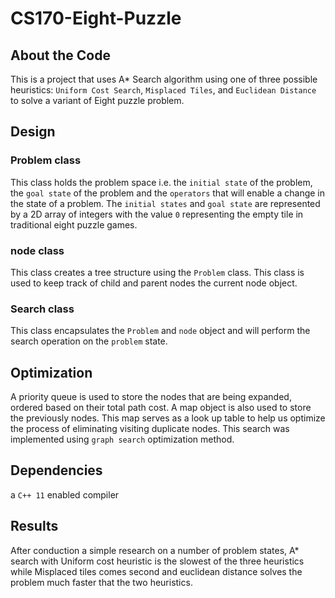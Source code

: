 # CS170-Eight-Puzzle

## About the Code

This is a project that uses A\* Search algorithm using one of three possible
heuristics: `Uniform Cost Search`, `Misplaced Tiles`, and `Euclidean Distance`
to solve a variant of Eight puzzle problem.

## Design

### Problem class

This class holds the problem space i.e. the `initial state` of the problem, the
`goal state` of the problem and the `operators` that will enable a change in the
state of a problem. The `initial states` and `goal state` are represented by a
2D array of integers with the value `0` representing the empty tile in
traditional eight puzzle games.

### node class

This class creates a tree structure using the `Problem` class. This class is
used to keep track of child and parent nodes the current node object.

### Search class

This class encapsulates the `Problem` and `node` object and will perform the
search operation on the `problem` state.

## Optimization

A priority queue is used to store the nodes that are being expanded, ordered
based on their total path cost. A map object is also used to store the
previously nodes. This map serves as a look up table to help us optimize the
process of eliminating visiting duplicate nodes. This search was implemented
using `graph search` optimization method.

## Dependencies

a `C++ 11` enabled compiler

## Results

After conduction a simple research on a number of problem states, A\* search
with Uniform cost heuristic is the slowest of the three heuristics while
Misplaced tiles comes second and euclidean distance solves the problem much
faster that the two heuristics.
